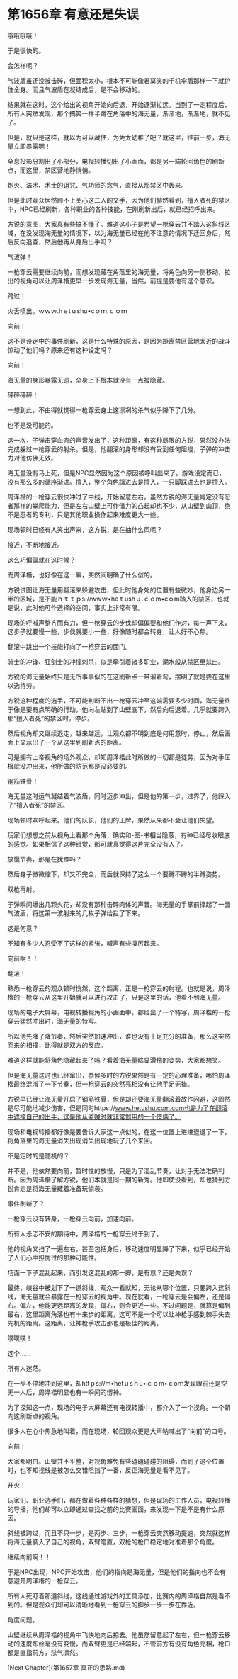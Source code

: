 # 第1656章 有意还是失误

哦哦哦哦！

于是很快的。

会怎样呢？

气波盾虽还没被击碎，但面积太小，根本不可能像君莫笑的千机伞盾那样一下就护住全身。而且气波盾在凝结成后，是不会移动的。

结果就在这时，这个给出的视角开始向后退，开始逐渐拉远。当到了一定程度后，所有人突然发现，那个搞笑一样半蹲在角落中的海无量，渐渐地，渐渐地，就不见了。

但是，就只是这样，就以为可以藏住，为免太幼稚了吧？就这里，往前一步，海无量立即暴露啊！

全息投影分割出了小部分，电视转播切出了小画面，都是另一端轮回角色的刷新点，而这里，禁区营地静悄悄。

炮火、法术、术士的诅咒、气功师的念气，直接从那禁区中轰来。

但是此时观众居然顾不上关心这二人的交手，因为他们赫然看到，擅入者死的禁区中，NPC已经刷新，各种职业的各种技能，在刚刷新出后，就已经招呼出来。

方锐的意图，大家真有些搞不懂了。难道这小子是希望一枪穿云并不踏入这斜线区域，在没发现海无量的情况下，以为海无量已经在他不注意的情况下迂回身后，然后反向追查，然后他再从身后出手吗？

气波弹！

一枪穿云需要继续向前，而想发现藏在角落里的海无量，将角色向另一侧移动，拉出的视角可以让周泽楷更早一步发现海无量，当然，前提是要他有这个意识。

跨过！

火舌喷出。ｗｗｗ.hｅtｕshu•cｏｍ.ｃｏｍ

向前！

这不是设定中的事件刷新，这是什么特殊的原因，是因为距离禁区营地太近的战斗惊动了他们吗？原来还有这种设定吗？

向前！

海无量的身形暴露无遗，全身上下根本就没有一点被隐藏。

砰砰砰砰！

一想到此，不由得就觉得一枪穿云身上这凛冽的杀气似乎降下了几分。

也不是没可能的。

这一次，子弹击穿血肉的声音发出了，这种距离，有这种局限的方锐，果然没办法完成躲过一枪穿云的射杀。但是，他翻滚的身形却没有受到任何阻挠，子弹的冲击力对他仿佛无效。

海无量没有马上死，但是NPC显然因为这个原因被呼叫出来了。游戏设定而已，没有那么多的循序渐进。擅入，整个角色蹿进去是擅入，一只脚踩进去也是擅入。

周泽楷的一枪穿云很快冲过了中线，开始留意左右。虽然方锐的海无量肯定没有忍者那样的攀爬能力，但是左右山壁上可作借力的凸起却也不少，从山壁到山顶，绝不是忍者的专利，只是其他职业操作起来难度更大一些。

现场顿时已经有人笑出声来，这方锐，是在抽什么风呢？

接近，不断地接近。

这么巧偏偏就在这时候？

而周泽楷，也好像在这一瞬，突然间明确了什么似的。

方锐试图让海无量用翻滚来躲避攻击，但此时他身处的位置有些微妙，他身边另一半的区域，是不能ｈｔｔｐs://wwｗ•heｔushｕ.ｃｏm•cｏm踏入的禁区，也就是说，此时他可作选择的空间，事实上非常有限。

现场的呼喊声整齐而有力，但一枪穿云的步伐却偏偏要和他们作对，每一声下来，这步子就要慢一些，步伐就要小一些，好像随时都会转身，让人好不心焦。

翻滚中跳出一个技能打向了一枪穿云的面门。

骑士的冲锋、狂剑士的冲撞刺杀，似是牵引着诸多职业，潮水般从禁区里杀出。

方锐的海无量始终只是无所事事似的在这刷新点一带溜着弯，摆明了就是要在这里以逸待劳。

方锐这种程度的选手，不可能判断不出一枪穿云冲至这端需要多少时间，海无量终于像是要有点明确的行动，他向左贴到了山壁底下，然后向后退着。几乎就要跨入那“擅入者死”的禁区时，停步。

然后视角却又继续退走，越来越远，让观众都不明到底是何用意时，停止，然后画面上显示出了一个从这里到刷新点的距离。

可是拥有上帝视角的场外观众，却知周泽楷此时所做的一切都是徒劳，因为对手压根就没冲出来，他所做的防范都是没必要的。

钢筋铁骨！

海无量这时运气凝结着气波盾，同时迈步冲出，但是他的第一步，过界了，他踩入了“擅入者死”的禁区。

现场顿时欢呼起来。他们的队长，他们的王牌，果然从来都不会让他们失望。

玩家们想想之前从视角上看那个角落，确实和-图-书相当隐蔽，有种已经尽收眼底的感觉。如果相信了这种错觉，那可就真觉得这片完全没有人了。

放慢节奏，那是在犹豫吗？

然后身子微微缩下，却又不完全，而后就保持了这么一个要蹲不蹲的半蹲姿势。

双枪再射。

子弹瞬间爆出几颗火花，却没有那种击碎肉体的声音。海无量的手掌前撑起了一面气波盾，将这第一波射来的几枚子弹给拦了下来。

这是何意？

不知有多少人忍受不了这样的紧张，喊声有些凄厉起来。

向前啊！！

翻滚！

熟悉一枪穿云的观众顿时恍然，这个距离，正是一枪穿云的射程。也就是说，周泽楷的一枪穿云从这里开始就可以进行攻击了，只是这里的话，他看不到海无量。

现场的电子大屏幕，电视转播视角的小画面中，都给出了一个特写，周泽楷的一枪穿云猛然冲出时，海无量的特写。

所以他先降了降节奏，然后突然加速冲出，谁也没有十足充分的准备，那么这突然而来的相撞，比得就是双方的反应。

难道这样就能将角色隐藏起来了吗？看着海无量略显滑稽的姿势，大家都想笑。

但是海无量这时也已经窜出，恭候多时的方锐果然是有一定的心理准备，哪怕周泽楷最终混淆了一下节奏，但一枪穿云的突然亮相没有让他手足无措。

方锐早已经让海无量开启了钢筋铁骨，但是却还要海无量翻滚着故作闪避，这固然是尽可能地减少伤害，但是同时https://www.hetushu.com.com也是为了在翻滚中遮掩自己的出手，这是他从盗贼时就非常惯用的一个伎俩了。

现场和电视转播都好像是要告诉大家这一点似的，在这一位置上进进退退了一下，将角落里的海无量消失出现消失出现地玩了几个来回。

不是定时的是随机的？

并不是，他依然要向前，暂时性的放慢，只是为了混乱节奏，让对手无法准确判断。因为周泽楷了解方锐，他们本就是同一期的新秀。他即使没看到，却也猜到方锐肯定是将海无量藏着准备玩偷袭。

事件刷新了？

一枪穿云没有转身，一枪穿云向前，加速向前。

所有人忐忑不安的期待中，周泽楷的一枪穿云终于到了。

他的视角又扫了一遍左右，甚至包括身后，移动速度明显降了下来，似乎已经开始了人们心中担忧过的那种可能性。

场面一下子混乱起来，而引发这混乱的那一脚，是有意？还是失误？

最终，峡谷中被划下了一道斜线，观众一看就知，无论从哪个位置，只要跨入这斜线，海无量就会暴露在一枪穿云的视角中。现在就看，一枪穿云是会偏左，还是偏右。偏左，他能更远距离的发现，偏右，则会更近一些。不过问题是，就算是偏到最右，这里距离角落也有十来步的距离，这可不是一个可以让神枪手感到棘手失去先机的距离。这距离，让神枪手攻击那也是极佳的距离。

噗噗噗！

这个……

所有人迷茫。

在一步不停地冲到这里，却httｐs://m•hetｕsｈu•ｃｏm•ｃoｍ发现眼前还是空无一人后，周泽楷明显也有一瞬间的愣神。

为了探知这一点，现场的电子大屏幕还有电视转播中，都介入了一个视角。一个朝向这刷新点的视角。

很多人在心中焦急地叫着，而在现场，轮回观众更是大声呐喊出了“向前”的口号。

向前！

大家都明白。山壁并不平整，对视角难免有些磕磕碰碰的阻碍，而到了这个位置时，也不知视线是被怎么交错阻挡了一番，反正海无量是看不见了。

开火！

玩家们、职业选手们，都在做着各种各样的猜想，但是现场的工作人员，电视转播的导播，他们却可以立即通过查找之前的比赛画面，来发现一下是不是有什么原因。

斜线被跨过，而且不只一步，是两步、三步，一枪穿云突然移动提速，突然就这样将海无量装入了自己的视角，双臂笔直，双枪的枪口稳定地对准着那个角度。

继续向前啊！！

于是NPC出现，NPC开始攻击，他们的指向是海无量，但是他们的指向也不会有意避开周泽楷的一枪穿云。

所有人死盯着那道斜线，这线通过游戏外的工具添加，比赛内的周泽楷自然是看不到的。但是观众们却可以清晰地看到一枪穿云的脚步一步一步在靠近。

角度问题。

山壁继续从周泽楷的视角中飞快地向后掠去。他虽然留意起了左右，但一枪穿云移动的速度却丝毫没有变慢，而双臂更是已经端起，不管前方有没有角色亮相，枪口都是直指前方，杀气凛然。



[Next Chapter](第1657章 真正的思路.md)